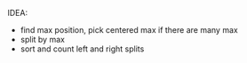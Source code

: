 
IDEA:
* find max position, pick centered max if there are many max
* split by max
* sort and count left and right splits